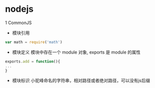 # nodejs

1 CommonJS
- 模块引用
```js
var math = require('math')
```
- 模块定义
模块中存在一个 module 对象, exports 是 module 的属性
```js
exports.add = function(){
...
}
```
- 模块标识
小驼峰命名的字符串，相对路径或者绝对路径，可以没有js后缀
